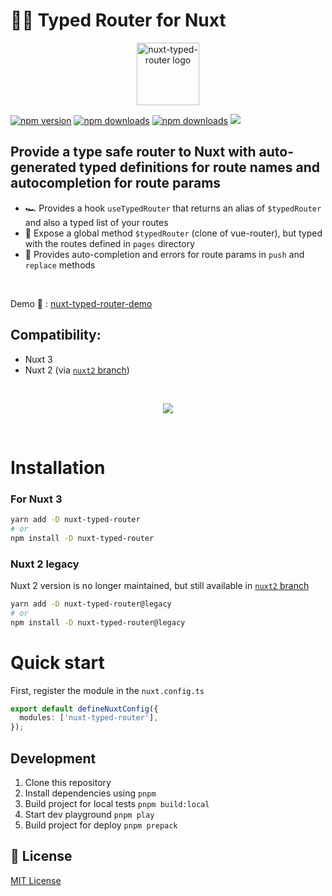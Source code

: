 # 🚗🚦 Typed Router for Nuxt

<p align="center">
  <img width='100' src="https://raw.githubusercontent.com/victorgarciaesgi/nuxt-typed-router/master/.github/images/logo.png" alt="nuxt-typed-router logo">
</p>


[npm-version-src]: https://img.shields.io/npm/v/nuxt-typed-router.svg
[npm-version-href]: https://www.npmjs.com/package/nuxt-typed-router
[npm-downloads-src]: https://img.shields.io/npm/dm/nuxt-typed-router.svg
[npm-total-downloads-src]: https://img.shields.io/npm/dt/nuxt-typed-router.svg
[npm-downloads-href]: https://www.npmjs.com/package/nuxt-typed-router

[![npm version][npm-version-src]][npm-version-href]
[![npm downloads][npm-downloads-src]][npm-downloads-href]
[![npm downloads][npm-total-downloads-src]][npm-downloads-href]
<img src='https://img.shields.io/npm/l/nuxt-typed-router.svg'>

## Provide a type safe router to Nuxt with auto-generated typed definitions for route names and autocompletion for route params

- 🏎 Provides a hook `useTypedRouter` that returns an alias of `$typedRouter` and also a typed list of your routes
- 🚚 Expose a global method `$typedRouter` (clone of vue-router), but typed with the routes defined in `pages` directory
- 🚦 Provides auto-completion and errors for route params in `push` and `replace` methods

<br/>

Demo 🧪 : [nuxt-typed-router-demo](https://github.com/victorgarciaesgi/nuxt-typed-router-demo)

## Compatibility:

- Nuxt 3
- Nuxt 2 (via [`nuxt2` branch](https://github.com/victorgarciaesgi/nuxt-typed-router/tree/nuxt2))

<br/>
<p align="center">
  <img src="https://github.com/victorgarciaesgi/nuxt-typed-router/blob/master/.github/images/in-action.gif?raw=true"/>
</p>
<br/>

# Installation

### For Nuxt 3

```bash
yarn add -D nuxt-typed-router
# or
npm install -D nuxt-typed-router
```

### Nuxt 2 legacy

Nuxt 2 version is no longer maintained, but still available in [`nuxt2` branch](https://github.com/victorgarciaesgi/nuxt-typed-router/tree/nuxt2)

```bash
yarn add -D nuxt-typed-router@legacy
# or
npm install -D nuxt-typed-router@legacy
```

# Quick start

First, register the module in the `nuxt.config.ts`

```ts
export default defineNuxtConfig({
  modules: ['nuxt-typed-router'],
});
```


## Development

1. Clone this repository
2. Install dependencies using `pnpm`
3. Build project for local tests `pnpm build:local`
4. Start dev playground `pnpm play`
5. Build project for deploy `pnpm prepack`

## 📑 License

[MIT License](./LICENSE)
